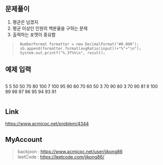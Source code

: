 ## 문제풀이
 1. 평균은 넘겠지
 2. 평균 이상인 인원의 백분율을 구하는 문제
 3. 출력하는 포맷이 중요함
 
 
> ```
>  NumberFormat formatter = new DecimalFormat("#0.000");  
>  sb.append(formatter.format(avgRatio(input))+"%"+"\n");
>  System.out.printf("%.3f%%\n", result);
> ```

## 예제 입력
> ```
5
5 50 50 70 80 100
7 100 95 90 80 70 60 50
3 70 90 80
3 70 90 81
9 100 99 98 97 96 95 94 93 91
> ```

## Link
https://www.acmicpc.net/problem/4344

## MyAccount

> backjoon : <https://www.acmicpc.net/user/jjkong86>  
> leetCode : <https://leetcode.com/jjkong86/>
